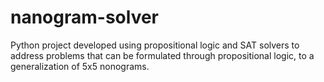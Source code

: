 # nanogram-solver
Python project developed using propositional logic and SAT solvers to address problems that can be formulated through propositional logic, to a generalization of 5x5 nonograms.

